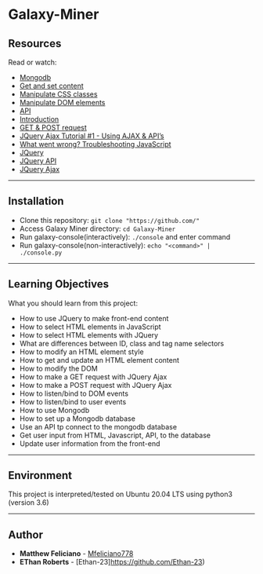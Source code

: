 # Galaxy-Miner

## Resources
Read or watch:
* [Mongodb](https://www.mongodb.com/)
* [Get and set content](https://intranet.hbtn.io/rltoken/JAC2vdSj1pbH6y_9OwQrAw)
* [Manipulate CSS classes](https://intranet.hbtn.io/rltoken/Pvl_U4kdmxtHrZAHoFh_qw)
* [Manipulate DOM elements](https://intranet.hbtn.io/rltoken/fA1R3S7dNUX4lj68z6qMyw)
* [API](https://intranet.hbtn.io/rltoken/w_Y67Y3UlGQ6nluZx9KJyQ)
* [Introduction](https://intranet.hbtn.io/rltoken/LOMQvsml-4ttg2Y2TVNbqQ)
* [GET & POST request](https://intranet.hbtn.io/rltoken/xN81Z76ZeNgB42tyJOgXjA)
* [JQuery Ajax Tutorial #1 - Using AJAX & API’s](https://intranet.hbtn.io/rltoken/Rq2Ob5rhN-N458YBxxaRXQ)
* [What went wrong? Troubleshooting JavaScript](https://intranet.hbtn.io/rltoken/ZpjZXl5AxHmurQFuxQfB4A)
* [JQuery](https://intranet.hbtn.io/rltoken/L5nA7F44DBhrCAdlEvxrqQ)
* [JQuery API](https://intranet.hbtn.io/rltoken/U3XGm3WaMxON5c-NkBFS6Q)
* [JQuery Ajax](https://intranet.hbtn.io/rltoken/pZmSwUxd65dxIrX7D4n1pg)

---
## Installation
* Clone this repository: `git clone "https://github.com/"`
* Access Galaxy Miner directory: `cd Galaxy-Miner`
* Run galaxy-console(interactively): `./console` and enter command
* Run galaxy-console(non-interactively): `echo "<command>" | ./console.py`

---
## Learning Objectives
What you should learn from this project:

* How to use JQuery to make front-end content
* How to select HTML elements in JavaScript
* How to select HTML elements with JQuery
* What are differences between ID, class and tag name selectors
* How to modify an HTML element style
* How to get and update an HTML element content
* How to modify the DOM
* How to make a GET request with JQuery Ajax
* How to make a POST request with JQuery Ajax
* How to listen/bind to DOM events
* How to listen/bind to user events
* How to use Mongodb
* How to set up a Mongodb database
* Use an API tp connect to the mongodb database
* Get user input from HTML, Javascript, API, to the database
* Update user information from the front-end

---
## Environment
This project is interpreted/tested on Ubuntu 20.04 LTS using python3 (version 3.6)

---

## Author
* **Matthew Feliciano** - [Mfeliciano778](https://github.com/Mfeliciano778)
* **EThan Roberts** - [Ethan-23]https://github.com/Ethan-23)
